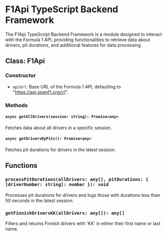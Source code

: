 # F1Api TypeScript Backend Framework

The F1Api TypeScript Backend Framework is a module designed to interact with the Formula 1 API, providing functionalities to retrieve data about drivers, pit durations, and additional features for data processing.

## Class: F1Api

### Constructor
- `apiUrl`: Base URL of the Formula 1 API, defaulting to "https://api.openf1.org/v1".

### Methods

#### `async getAllDrivers(session: string): Promise<any>`
Fetches data about all drivers in a specific session.

#### `async getDriversByPits(): Promise<any>`
Fetches pit durations for drivers in the latest session.

## Functions

### `processPitDurations(allDrivers: any[], pitDurations: { [driverNumber: string]: number }): void`
Processes pit durations for drivers and logs those with durations less than 50 seconds in the latest session.

### `getFinnishDriversKK(allDrivers: any[]): any[]`
Filters and returns Finnish drivers with 'KK' in either their first name or last name.

